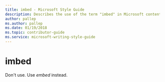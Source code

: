 ```yaml
---
title: imbed - Microsoft Style Guide
description: Describes the use of the term "imbed" in Microsoft content. Don't use.
author: pallep
ms.author: pallep
ms.date: 01/19/2018
ms.topic: contributor-guide
ms.service: microsoft-writing-style-guide
---
```


# imbed

Don't use. Use *embed* instead.
